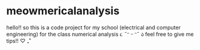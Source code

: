 # meowmericalanalysis
hello!! so this is a code project for my school (electrical and computer engineering) for the class numerical analysis ૮ ˶ᵔ ᵕ ᵔ˶ ა
feel free to give me tips!!  ♡   ₊˚  
